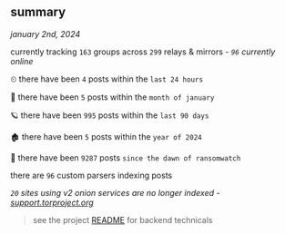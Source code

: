 
## summary
_january 2nd, 2024_

currently tracking `163` groups across `299` relays & mirrors - _`96` currently online_

⏲ there have been `4` posts within the `last 24 hours`

🦈 there have been `5` posts within the `month of january`

🪐 there have been `995` posts within the `last 90 days`

🏚 there have been `5` posts within the `year of 2024`

🦕 there have been `9287` posts `since the dawn of ransomwatch`

there are `96` custom parsers indexing posts

_`20` sites using v2 onion services are no longer indexed - [support.torproject.org](https://support.torproject.org/onionservices/v2-deprecation/)_

> see the project [README](https://github.com/joshhighet/ransomwatch#ransomwatch--) for backend technicals
